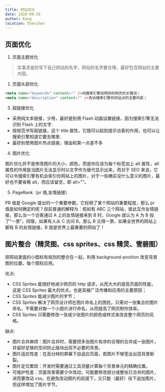 ```yaml
---
title: 网站优化
date: 2020-09-29
author: Kang
location: Shenzhen
---
```


## 页面优化

1. 页面主题优化

> 实事求是的写下自己网站的名字，网站的名字要合理，最好包含网站的主要内容。

1. 页面头部优化

```html
<meta name="keywords" content="" />向搜索引擎说明你的网页的关键词；
<meta name="description" content="" />告诉搜索引擎你的站点的主要内容；
```

3. 超链接优化

- 采用纯文本链接，少用，最好是别用 Flash 动画设置链接，因为搜索引擎无法识别 Flash 上的文字.
- 按规范书写超链接，这个 title 属性，它既可以起到提示访客的作用，也可以让搜索引擎知道它要去哪里.
- 最好别使用图片热点链接，理由和第一点差不多

4. 图片优化

图片优化并不是修改图片的大小、颜色，而是你应该为每个标签加上 alt 属性，alt 属性的作用是当图片无法显示时以文字作为替代显示出来，而对于 SEO 来说，它可以令搜索引擎有机会索引你网站上的图片，对于一些确实没什么意义的图片，最好也不要省略 alt，而应该留空，即 alt=""。

5. PageRank（pr 值,友情链接）

PR 值是 Google 提出的一个重要参数，它标明了某个网站的重要程度，那么 pr 值是如何确定的呢？目前普通的解释为：假如有 ABC 三个网站，彼此互作友情链接，那么当一个访客通过 A 上的友情链接来到 B 时，Google 就认为 A 为 B 投了“一票”，同理，如果有人从 C 访问 B，那么 B 又得一票，如果全世界的网站上都有 B 的友情链接，B 就是世界上最重要的网站了！

## 图片整合（精灵图、css sprites、css 精灵、雪碧图）

把网站里面的小图标有规则的整合在一起，利用 background-position 改变背景图的位置，每个图标应用。

优点:

- CSS Sprites 能很好地减少网页的 http 请求，从而大大的提高页面的性能，这是 CSS Sprites 最大的优点，也是其被广泛传播和应用的主要原因；
- CSS Sprites 能减少图片的字节；
- CSS Sprites 解决了网页设计师在图片命名上的困扰，只需对一张集合的图片命名，不需要对每一个小图片进行命名，从而提高了网页制作效率。
- CSS Sprites 只需要修改一张或少张图片的颜色或样式来改变整个网页的风格。

缺点:

- 图片合并麻烦：图片合并时，需要把多张图片有序的合理的合并成一张图片，并留好足够的空间防止版块出现不必要的背景。
- 图片适应性差：在高分辨的屏幕下自适应页面，若图片不够宽会出现背景断裂。
- 图片定位繁琐：开发时需要通过工具测量计算每个背景单元的精确位置。
- 可维护性差：页面背景需要少许改动，可能要修改部分或整张已合并的图片，进而要改动 css。在避免改动图片的前提下，又只能（最好）往下追加图片，但这样增加了图片字节。
